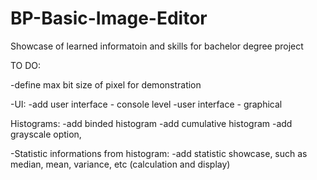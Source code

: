 # BP-Basic-Image-Editor
Showcase of learned informatoin and skills for bachelor degree project


TO DO:

-define max bit size of pixel for demonstration

-UI:
  -add user interface - console level
  -user interface - graphical
  


Histograms:
  -add binded histogram
  -add cumulative histogram
  -add grayscale option, 

-Statistic informations from histogram:
    -add statistic showcase, such as median, mean, variance, etc (calculation and display)
